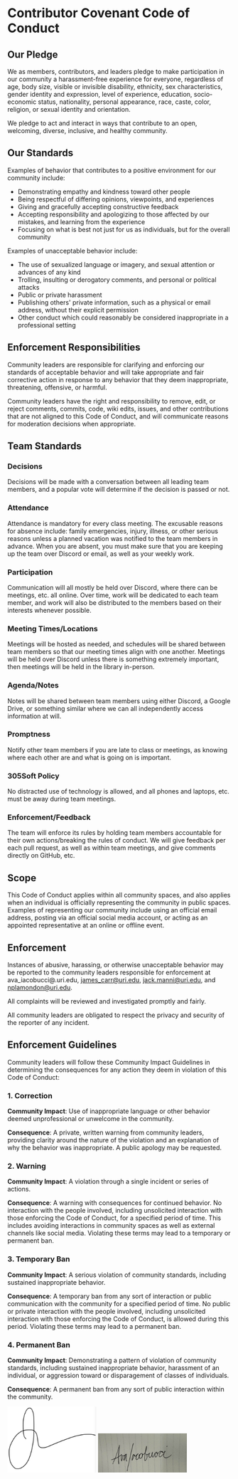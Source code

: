 # Contributor Covenant Code of Conduct

## Our Pledge

We as members, contributors, and leaders pledge to make participation in our
community a harassment-free experience for everyone, regardless of age, body
size, visible or invisible disability, ethnicity, sex characteristics, gender
identity and expression, level of experience, education, socio-economic status,
nationality, personal appearance, race, caste, color, religion, or sexual
identity and orientation.

We pledge to act and interact in ways that contribute to an open, welcoming,
diverse, inclusive, and healthy community.

## Our Standards

Examples of behavior that contributes to a positive environment for our
community include:

* Demonstrating empathy and kindness toward other people
* Being respectful of differing opinions, viewpoints, and experiences
* Giving and gracefully accepting constructive feedback
* Accepting responsibility and apologizing to those affected by our mistakes,
  and learning from the experience
* Focusing on what is best not just for us as individuals, but for the overall
  community

Examples of unacceptable behavior include:

* The use of sexualized language or imagery, and sexual attention or advances of
  any kind
* Trolling, insulting or derogatory comments, and personal or political attacks
* Public or private harassment
* Publishing others' private information, such as a physical or email address,
  without their explicit permission
* Other conduct which could reasonably be considered inappropriate in a
  professional setting

## Enforcement Responsibilities

Community leaders are responsible for clarifying and enforcing our standards of
acceptable behavior and will take appropriate and fair corrective action in
response to any behavior that they deem inappropriate, threatening, offensive,
or harmful.

Community leaders have the right and responsibility to remove, edit, or reject
comments, commits, code, wiki edits, issues, and other contributions that are
not aligned to this Code of Conduct, and will communicate reasons for moderation
decisions when appropriate.


## Team Standards

### Decisions

Decisions will be made with a conversation between all leading team members, and a popular vote will determine if the decision is passed or not.

### Attendance

Attendance is mandatory for every class meeting. The excusable reasons for absence include: family emergencies, injury, illness, or other serious reasons unless a planned vacation was notified to the team members in advance. When you are absent, you must make sure that you are keeping up the team over Discord or email, as well as your weekly work. 

### Participation

Communication will all mostly be held over Discord, where there can be meetings, etc. all online. Over time, work will be dedicated to each team member, and work will also be distributed to the members based on their interests whenever possible. 

### Meeting Times/Locations

Meetings will be hosted as needed, and schedules will be shared between team members so that our meeting times align with one another. Meetings will be held over Discord unless there is something extremely important, then meetings will be held in the library in-person. 

### Agenda/Notes

Notes will be shared between team members using either Discord, a Google Drive, or something similar where we can all independently access information at will.

### Promptness

Notify other team members if you are late to class or meetings, as knowing where each other are and what is going on is important. 

### 305Soft Policy

No distracted use of technology is allowed, and all phones and laptops, etc. must be away during team meetings.

### Enforcement/Feedback 

The team will enforce its rules by holding team members accountable for their own actions/breaking the rules of conduct. We will give feedback per each pull request, as well as within team meetings, and give comments directly on GitHub, etc. 



## Scope

This Code of Conduct applies within all community spaces, and also applies when
an individual is officially representing the community in public spaces.
Examples of representing our community include using an official email address,
posting via an official social media account, or acting as an appointed
representative at an online or offline event.

## Enforcement

Instances of abusive, harassing, or otherwise unacceptable behavior may be
reported to the community leaders responsible for enforcement at
ava_iacobucci@.uri.edu, james_carr@uri.edu, jack.manni@uri.edu, and nplamondon@uri.edu.

All complaints will be reviewed and investigated promptly and fairly.

All community leaders are obligated to respect the privacy and security of the
reporter of any incident.

## Enforcement Guidelines

Community leaders will follow these Community Impact Guidelines in determining
the consequences for any action they deem in violation of this Code of Conduct:

### 1. Correction

**Community Impact**: Use of inappropriate language or other behavior deemed
unprofessional or unwelcome in the community.

**Consequence**: A private, written warning from community leaders, providing
clarity around the nature of the violation and an explanation of why the
behavior was inappropriate. A public apology may be requested.

### 2. Warning

**Community Impact**: A violation through a single incident or series of
actions.

**Consequence**: A warning with consequences for continued behavior. No
interaction with the people involved, including unsolicited interaction with
those enforcing the Code of Conduct, for a specified period of time. This
includes avoiding interactions in community spaces as well as external channels
like social media. Violating these terms may lead to a temporary or permanent
ban.

### 3. Temporary Ban

**Community Impact**: A serious violation of community standards, including
sustained inappropriate behavior.

**Consequence**: A temporary ban from any sort of interaction or public
communication with the community for a specified period of time. No public or
private interaction with the people involved, including unsolicited interaction
with those enforcing the Code of Conduct, is allowed during this period.
Violating these terms may lead to a permanent ban.

### 4. Permanent Ban

**Community Impact**: Demonstrating a pattern of violation of community
standards, including sustained inappropriate behavior, harassment of an
individual, or aggression toward or disparagement of classes of individuals.

**Consequence**: A permanent ban from any sort of public interaction within the
community.

<img src="images/Jacks-Signature.png" width="200"> <img src="images/signature.jpg" alt="image" width="200">
